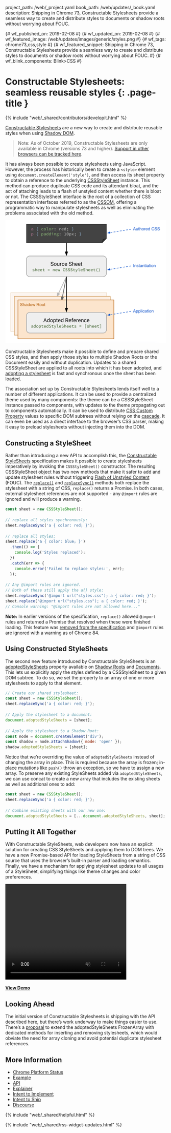 project_path: /web/_project.yaml
book_path: /web/updates/_book.yaml
description: Shipping in Chrome 73, Constructable Stylesheets provide a seamless way to create and distribute styles to documents or shadow roots without worrying about FOUC.

{# wf_published_on: 2019-02-08 #}
{# wf_updated_on: 2019-02-08 #}
{# wf_featured_image: /web/updates/images/generic/styles.png #}
{# wf_tags: chrome73,css,style #}
{# wf_featured_snippet: Shipping in Chrome 73, Constructable Stylesheets provide a seamless way to create and distribute styles to documents or shadow roots without worrying about FOUC. #}
{# wf_blink_components: Blink>CSS #}

# Constructable Stylesheets: seamless reusable styles {: .page-title }

{% include "web/_shared/contributors/developit.html" %}

[Constructable Stylesheets](https://wicg.github.io/construct-stylesheets) are a
new way to create and distribute reusable styles when using [Shadow
DOM](/web/fundamentals/web-components/shadowdom). 

> Note: As of October 2019, Constructable Stylesheets are only available in Chrome
> (versions 73 and higher). [Support in other browsers can be tracked
> here](https://chromestatus.com/feature/5394843094220800).

It has always been possible to create stylesheets using JavaScript. However, the
process has historically been to create a `<style>` element using
`document.createElement('style')`, and then access its sheet property to obtain
a reference to the underlying
[CSSStyleSheet](https://developer.mozilla.org/en-US/docs/Web/API/CSSStyleSheet)
instance. This method can produce duplicate CSS code and its attendant bloat,
and the act of attaching leads to a flash of unstyled content whether there is
bloat or not. The CSSStyleSheet interface is the root of a collection of CSS
representation interfaces referred to as the
[CSSOM](https://developer.mozilla.org/en-US/docs/Web/API/CSS_Object_Model),
offering a programmatic way to manipulate stylesheets as well as eliminating the
problems associated with the old method.

<img src="../../images/2019/02/constructable-stylesheets/overview.png"
alt="Diagram showing preparation and application of CSS" width="600"
style="max-height:458px;">

Constructable Stylesheets make it possible to define and prepare shared CSS
styles, and then apply those styles to multiple Shadow Roots or the Document
easily and without duplication. Updates to a shared CSSStyleSheet are applied to
all roots into which it has been adopted, and [adopting a
stylesheet](https://wicg.github.io/construct-stylesheets/#using-constructed-stylesheets)
is fast and synchronous once the sheet has been loaded.

The association set up by Constructable Stylesheets lends itself well to a
number of different applications. It can be used to provide a centralized theme
used by many components: the theme can be a CSSStyleSheet instance passed to
components, with updates to the theme propagating out to components
automatically. It can be used to distribute [CSS Custom
Property](https://developer.mozilla.org/en-US/docs/Web/CSS/--*) values to
specific DOM subtrees without relying on the
[cascade](https://developer.mozilla.org/en-US/docs/Web/CSS/Cascade). It can even
be used as a direct interface to the browser’s CSS parser, making it easy to
preload stylesheets without injecting them into the DOM.

## Constructing a StyleSheet

Rather than introducing a new API to accomplish this, the [Constructable
StyleSheets](https://wicg.github.io/construct-stylesheets) specification makes
it possible to create stylesheets imperatively by invoking the `CSSStyleSheet()`
constructor. The resulting CSSStyleSheet object has two new methods that make it
safer to add and update stylesheet rules without triggering [Flash of Unstyled
Content](https://en.wikipedia.org/wiki/Flash_of_unstyled_content) (FOUC).
The
[`replace()`](https://wicg.github.io/construct-stylesheets/#dom-cssstylesheet-replace)
and
[`replaceSync()`](https://wicg.github.io/construct-stylesheets/#dom-cssstylesheet-replacesync)
methods both replace the stylesheet with a string of CSS, `replace()` returns a
Promise. In both cases, external stylesheet references are not supported - any
`@import` rules are ignored and will produce a warning.

```js
const sheet = new CSSStyleSheet();

// replace all styles synchronously:
sheet.replaceSync('a { color: red; }');

// replace all styles:
sheet.replace('a { color: blue; }')
  .then(() => {
    console.log('Styles replaced');
  })
  .catch(err => {
    console.error('Failed to replace styles:', err);
  });

// Any @import rules are ignored.
// Both of these still apply the a{} style:
sheet.replaceSync('@import url("styles.css"); a { color: red; }');
sheet.replace('@import url("styles.css"); a { color: red; }');
// Console warning: "@import rules are not allowed here..."
```

<aside class="key-point">

**Note:** In earlier versions of the specification, `replace()` allowed
`@import` rules and returned a Promise that resolved when these were finished
loading. This feature was
[removed from the specification](https://github.com/WICG/construct-stylesheets/issues/119#issuecomment-642300024)
and `@import` rules are ignored with a warning as of Chrome 84.

</aside>

## Using Constructed StyleSheets

The second new feature introduced by Constructable StyleSheets is an
[adoptedStyleSheets](https://wicg.github.io/construct-stylesheets/#using-constructed-stylesheets)
property available on [Shadow
Roots](https://developer.mozilla.org/en-US/docs/Web/Web_Components/Using_shadow_DOM)
and [Documents](https://developer.mozilla.org/en/docs/Web/API/Document). This
lets us explicitly apply the styles defined by a CSSStyleSheet to a given DOM
subtree. To do so, we set the property to an array of one or more stylesheets to
apply to that element.

```js
// Create our shared stylesheet:
const sheet = new CSSStyleSheet();
sheet.replaceSync('a { color: red; }');

// Apply the stylesheet to a document:
document.adoptedStyleSheets = [sheet];

// Apply the stylesheet to a Shadow Root:
const node = document.createElement('div');
const shadow = node.attachShadow({ mode: 'open' });
shadow.adoptedStyleSheets = [sheet];
```

Notice that we’re overriding the value of `adoptedStyleSheets` instead of
changing the array in place. This is required because the array is frozen;
in-place mutations like `push()` throw an exception, so we have to assign a new
array. To preserve any existing StyleSheets added via `adoptedStyleSheets`, we
can use concat to create a new array that includes the existing sheets as well
as additional ones to add:

```js
const sheet = new CSSStyleSheet();
sheet.replaceSync('a { color: red; }');

// Combine existing sheets with our new one:
document.adoptedStyleSheets = [...document.adoptedStyleSheets, sheet];
```

## Putting it All Together

With Constructable StyleSheets, web developers now have an explicit solution for
creating CSS StyleSheets and applying them to DOM trees. We have a new
Promise-based API for loading StyleSheets from a string of CSS source that uses
the browser’s built-in parser and loading semantics. Finally, we have a
mechanism for applying stylesheet updates to all usages of a StyleSheet,
simplifying things like theme changes and color preferences.

<video autoplay loop muted playsinline height="298" width="379"
src="../../images/2019/02/constructable-stylesheets/demo.mp4"></video>

**[View Demo](https://construct-stylesheets.glitch.me/)**

## Looking Ahead
The initial version of Constructable Stylesheets is shipping with the API
described here, but there’s work underway to make things easier to use. There’s
a [proposal](https://github.com/WICG/construct-stylesheets/issues/45) to extend
the adoptedStyleSheets FrozenArray with dedicated methods for inserting and
removing stylesheets, which would obviate the need for array cloning and avoid
potential duplicate stylesheet references. 

## More Information
* [Chrome Platform Status](https://www.chromestatus.com/feature/5394843094220800)
* [Example](https://construct-stylesheets.glitch.me/)
* [API](https://wicg.github.io/construct-stylesheets/)
* [Explainer](https://github.com/WICG/construct-stylesheets/blob/gh-pages/explainer.md)
* [Intent to Implement](https://groups.google.com/a/chromium.org/d/topic/blink-dev/irhrlr6n5YQ/discussion)
* [Intent to Ship](https://groups.google.com/a/chromium.org/d/topic/blink-dev/gL2EVBzO5og/discussion)
* [Discourse](https://discourse.wicg.io/t/proposal-constructable-stylesheet-objects/2572)


{% include "web/_shared/helpful.html" %}

{% include "web/_shared/rss-widget-updates.html" %}
